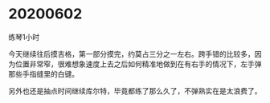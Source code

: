 # 20200602

练琴1小时

今天继续往后摸吉格，第一部分摸完，约莫占三分之一左右。跨手错的比较多，因为位置非常窄，很难想象速度上去之后如何精准地做到在有右手的情况下，左手弹那些手指缝里的白键。

另外也还是抽点时间继续库尔特，毕竟都练了那么久了，不弹熟实在是太浪费了。
